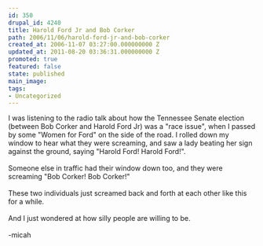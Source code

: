 ```yaml
---
id: 350
drupal_id: 4240
title: Harold Ford Jr and Bob Corker
path: 2006/11/06/harold-ford-jr-and-bob-corker
created_at: 2006-11-07 03:27:00.000000000 Z
updated_at: 2011-08-20 03:36:31.000000000 Z
promoted: true
featured: false
state: published
main_image: 
tags:
- Uncategorized
---
```

I was listening to the radio talk about how the Tennessee Senate election (between Bob Corker and Harold Ford Jr) was a "race issue", when I passed by some "Women for Ford" on the side of the road. I rolled down my window to hear what they were screaming, and saw a lady beating her sign against the ground, saying "Harold Ford! Harold Ford!".<br /><br />Someone else in traffic had their window down too, and they were screaming "Bob Corker! Bob Corker!"<br /><br />These two individuals just screamed back and forth at each other like this for a while.<br /><br />And I just wondered at how silly people are willing to be.<br /><br />-micah
